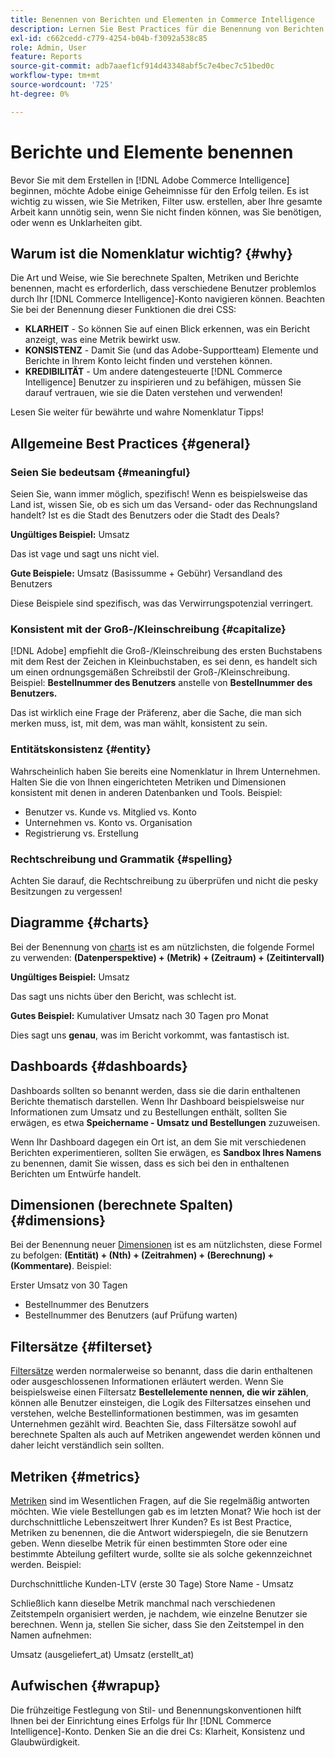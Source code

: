 ```yaml
---
title: Benennen von Berichten und Elementen in Commerce Intelligence
description: Lernen Sie Best Practices für die Benennung von Berichten und Elementen in [!DNL Commerce Intelligence] kennen.
exl-id: c662cedd-c779-4254-b04b-f3092a538c85
role: Admin, User
feature: Reports
source-git-commit: adb7aaef1cf914d43348abf5c7e4bec7c51bed0c
workflow-type: tm+mt
source-wordcount: '725'
ht-degree: 0%

---
```


# Berichte und Elemente benennen

Bevor Sie mit dem Erstellen in [!DNL Adobe Commerce Intelligence] beginnen, möchte Adobe einige Geheimnisse für den Erfolg teilen. Es ist wichtig zu wissen, wie Sie Metriken, Filter usw. erstellen, aber Ihre gesamte Arbeit kann unnötig sein, wenn Sie nicht finden können, was Sie benötigen, oder wenn es Unklarheiten gibt.

## Warum ist die Nomenklatur wichtig? {#why}

Die Art und Weise, wie Sie berechnete Spalten, Metriken und Berichte benennen, macht es erforderlich, dass verschiedene Benutzer problemlos durch Ihr [!DNL Commerce Intelligence]-Konto navigieren können. Beachten Sie bei der Benennung dieser Funktionen die drei CSS:

* **KLARHEIT** - So können Sie auf einen Blick erkennen, was ein Bericht anzeigt, was eine Metrik bewirkt usw.
* **KONSISTENZ** - Damit Sie (und das Adobe-Supportteam) Elemente und Berichte in Ihrem Konto leicht finden und verstehen können.
* **KREDIBILITÄT** - Um andere datengesteuerte [!DNL Commerce Intelligence] Benutzer zu inspirieren und zu befähigen, müssen Sie darauf vertrauen, wie sie die Daten verstehen und verwenden!

Lesen Sie weiter für bewährte und wahre Nomenklatur Tipps!

## Allgemeine Best Practices {#general}

### Seien Sie bedeutsam {#meaningful}

Seien Sie, wann immer möglich, spezifisch! Wenn es beispielsweise das Land ist, wissen Sie, ob es sich um das Versand- oder das Rechnungsland handelt? Ist es die Stadt des Benutzers oder die Stadt des Deals?

**Ungültiges Beispiel:**
Umsatz

Das ist vage und sagt uns nicht viel.

**Gute Beispiele:**
Umsatz (Basissumme + Gebühr)
Versandland des Benutzers

Diese Beispiele sind spezifisch, was das Verwirrungspotenzial verringert.

### Konsistent mit der Groß-/Kleinschreibung {#capitalize}

[!DNL Adobe] empfiehlt die Groß-/Kleinschreibung des ersten Buchstabens mit dem Rest der Zeichen in Kleinbuchstaben, es sei denn, es handelt sich um einen ordnungsgemäßen Schreibstil der Groß-/Kleinschreibung. Beispiel: **Bestellnummer des Benutzers** anstelle von **Bestellnummer des Benutzers.**

Das ist wirklich eine Frage der Präferenz, aber die Sache, die man sich merken muss, ist, mit dem, was man wählt, konsistent zu sein.

### Entitätskonsistenz {#entity}

Wahrscheinlich haben Sie bereits eine Nomenklatur in Ihrem Unternehmen. Halten Sie die von Ihnen eingerichteten Metriken und Dimensionen konsistent mit denen in anderen Datenbanken und Tools. Beispiel:

* Benutzer vs. Kunde vs. Mitglied vs. Konto
* Unternehmen vs. Konto vs. Organisation
* Registrierung vs. Erstellung

### Rechtschreibung und Grammatik {#spelling}

Achten Sie darauf, die Rechtschreibung zu überprüfen und nicht die pesky Besitzungen zu vergessen!

## Diagramme {#charts}

Bei der Benennung von [charts](../tutorials/using-visual-report-builder.md) ist es am nützlichsten, die folgende Formel zu verwenden: **(Datenperspektive) + (Metrik) + (Zeitraum) + (Zeitintervall)**

**Ungültiges Beispiel:**
Umsatz

Das sagt uns nichts über den Bericht, was schlecht ist.

**Gutes Beispiel:**
Kumulativer Umsatz nach 30 Tagen pro Monat

Dies sagt uns **genau**, was im Bericht vorkommt, was fantastisch ist.

## Dashboards {#dashboards}

Dashboards sollten so benannt werden, dass sie die darin enthaltenen Berichte thematisch darstellen. Wenn Ihr Dashboard beispielsweise nur Informationen zum Umsatz und zu Bestellungen enthält, sollten Sie erwägen, es etwa **Speichername - Umsatz und Bestellungen** zuzuweisen.

Wenn Ihr Dashboard dagegen ein Ort ist, an dem Sie mit verschiedenen Berichten experimentieren, sollten Sie erwägen, es **Sandbox Ihres Namens** zu benennen, damit Sie wissen, dass es sich bei den in enthaltenen Berichten um Entwürfe handelt.

## Dimensionen (berechnete Spalten) {#dimensions}

Bei der Benennung neuer [Dimensionen](../data-analyst/data-warehouse-mgr/creating-calculated-columns.md) ist es am nützlichsten, diese Formel zu befolgen: **(Entität) + (Nth) + (Zeitrahmen) + (Berechnung) + (Kommentare)**. Beispiel:

Erster Umsatz von 30 Tagen
* Bestellnummer des Benutzers
* Bestellnummer des Benutzers (auf Prüfung warten)

## Filtersätze {#filterset}

[Filtersätze](../data-user/reports/ess-manage-data-filters.md) werden normalerweise so benannt, dass die darin enthaltenen oder ausgeschlossenen Informationen erläutert werden. Wenn Sie beispielsweise einen Filtersatz **Bestellelemente nennen, die wir zählen**, können alle Benutzer einsteigen, die Logik des Filtersatzes einsehen und verstehen, welche Bestellinformationen bestimmen, was im gesamten Unternehmen gezählt wird. Beachten Sie, dass Filtersätze sowohl auf berechnete Spalten als auch auf Metriken angewendet werden können und daher leicht verständlich sein sollten.

## Metriken {#metrics}

[Metriken](../data-user/reports/ess-manage-data-metrics.md) sind im Wesentlichen Fragen, auf die Sie regelmäßig antworten möchten. Wie viele Bestellungen gab es im letzten Monat? Wie hoch ist der durchschnittliche Lebenszeitwert Ihrer Kunden? Es ist Best Practice, Metriken zu benennen, die die Antwort widerspiegeln, die sie Benutzern geben. Wenn dieselbe Metrik für einen bestimmten Store oder eine bestimmte Abteilung gefiltert wurde, sollte sie als solche gekennzeichnet werden. Beispiel:

Durchschnittliche Kunden-LTV (erste 30 Tage)
Store Name - Umsatz

Schließlich kann dieselbe Metrik manchmal nach verschiedenen Zeitstempeln organisiert werden, je nachdem, wie einzelne Benutzer sie berechnen. Wenn ja, stellen Sie sicher, dass Sie den Zeitstempel in den Namen aufnehmen:

Umsatz (ausgeliefert\_at)
Umsatz (erstellt\_at)

## Aufwischen {#wrapup}

Die frühzeitige Festlegung von Stil- und Benennungskonventionen hilft Ihnen bei der Einrichtung eines Erfolgs für Ihr [!DNL Commerce Intelligence]-Konto. Denken Sie an die drei Cs: Klarheit, Konsistenz und Glaubwürdigkeit.
